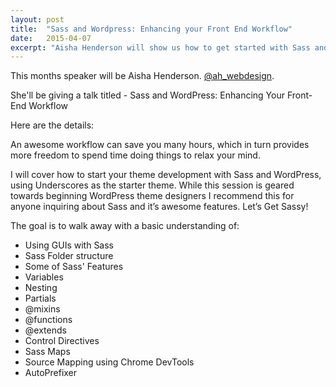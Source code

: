 ```yaml
---
layout: post
title:  "Sass and Wordpress: Enhancing your Front End Workflow"
date:   2015-04-07
excerpt: "Aisha Henderson will show us how to get started with Sass and Wordpress using Underscores as the starter theme."
---
```


This months speaker will be Aisha Henderson.  [@ah_webdesign](https://twitter.com/ah_webdesign).

She'll be giving a talk titled - Sass and WordPress: Enhancing Your Front-End Workflow

Here are the details:

An awesome workflow can save you many hours, which in turn provides more freedom to spend time doing things to relax your mind.

I will cover how to start your theme development with Sass and WordPress, using Underscores as the starter theme. While this session is geared towards beginning WordPress theme designers I recommend this for anyone inquiring about Sass and it’s awesome features. Let’s Get Sassy!

The goal is to walk away with a basic understanding of:

* Using GUIs with Sass
* Sass Folder structure
* Some of Sass' Features
* Variables
* Nesting
* Partials
* @mixins
* @functions
* @extends
* Control Directives
* Sass Maps
* Source Mapping using Chrome DevTools
* AutoPrefixer
